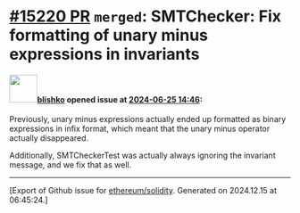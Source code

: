 # [\#15220 PR](https://github.com/ethereum/solidity/pull/15220) `merged`: SMTChecker: Fix formatting of unary minus expressions in invariants

#### <img src="https://avatars.githubusercontent.com/u/16404346?v=4" width="50">[blishko](https://github.com/blishko) opened issue at [2024-06-25 14:46](https://github.com/ethereum/solidity/pull/15220):

Previously, unary minus expressions actually ended up formatted as binary expressions in infix format, which meant that the unary minus operator actually disappeared.

Additionally, SMTCheckerTest was actually always ignoring the invariant message, and we fix that as well.




-------------------------------------------------------------------------------



[Export of Github issue for [ethereum/solidity](https://github.com/ethereum/solidity). Generated on 2024.12.15 at 06:45:24.]
